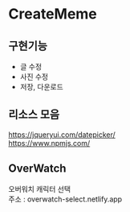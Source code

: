# CreateMeme

 
  ## 구현기능
   - 글 수정
   - 사진 수정
   - 저장, 다운로드
   
  ## 리소스 모음
  https://jqueryui.com/datepicker/     
  https://www.npmjs.com/
  
  
  ## OverWatch
  오버워치 캐릭터 선택      
  주소 : overwatch-select.netlify.app    
 

